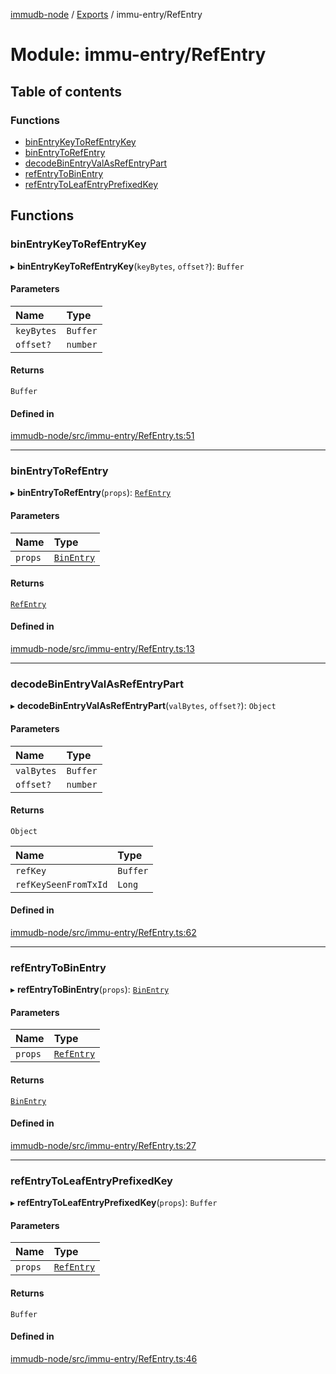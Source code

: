 [immudb-node](../README.md) / [Exports](../modules.md) / immu-entry/RefEntry

# Module: immu-entry/RefEntry

## Table of contents

### Functions

- [binEntryKeyToRefEntryKey](immu_entry_RefEntry.md#binentrykeytorefentrykey)
- [binEntryToRefEntry](immu_entry_RefEntry.md#binentrytorefentry)
- [decodeBinEntryValAsRefEntryPart](immu_entry_RefEntry.md#decodebinentryvalasrefentrypart)
- [refEntryToBinEntry](immu_entry_RefEntry.md#refentrytobinentry)
- [refEntryToLeafEntryPrefixedKey](immu_entry_RefEntry.md#refentrytoleafentryprefixedkey)

## Functions

### binEntryKeyToRefEntryKey

▸ **binEntryKeyToRefEntryKey**(`keyBytes`, `offset?`): `Buffer`

#### Parameters

| Name | Type |
| :------ | :------ |
| `keyBytes` | `Buffer` |
| `offset?` | `number` |

#### Returns

`Buffer`

#### Defined in

[immudb-node/src/immu-entry/RefEntry.ts:51](https://github.com/user3232/node-immu-db/blob/2e88686/immudb-node/src/immu-entry/RefEntry.ts#L51)

___

### binEntryToRefEntry

▸ **binEntryToRefEntry**(`props`): [`RefEntry`](types_Entry.md#refentry)

#### Parameters

| Name | Type |
| :------ | :------ |
| `props` | [`BinEntry`](types_Entry.md#binentry) |

#### Returns

[`RefEntry`](types_Entry.md#refentry)

#### Defined in

[immudb-node/src/immu-entry/RefEntry.ts:13](https://github.com/user3232/node-immu-db/blob/2e88686/immudb-node/src/immu-entry/RefEntry.ts#L13)

___

### decodeBinEntryValAsRefEntryPart

▸ **decodeBinEntryValAsRefEntryPart**(`valBytes`, `offset?`): `Object`

#### Parameters

| Name | Type |
| :------ | :------ |
| `valBytes` | `Buffer` |
| `offset?` | `number` |

#### Returns

`Object`

| Name | Type |
| :------ | :------ |
| `refKey` | `Buffer` |
| `refKeySeenFromTxId` | `Long` |

#### Defined in

[immudb-node/src/immu-entry/RefEntry.ts:62](https://github.com/user3232/node-immu-db/blob/2e88686/immudb-node/src/immu-entry/RefEntry.ts#L62)

___

### refEntryToBinEntry

▸ **refEntryToBinEntry**(`props`): [`BinEntry`](types_Entry.md#binentry)

#### Parameters

| Name | Type |
| :------ | :------ |
| `props` | [`RefEntry`](types_Entry.md#refentry) |

#### Returns

[`BinEntry`](types_Entry.md#binentry)

#### Defined in

[immudb-node/src/immu-entry/RefEntry.ts:27](https://github.com/user3232/node-immu-db/blob/2e88686/immudb-node/src/immu-entry/RefEntry.ts#L27)

___

### refEntryToLeafEntryPrefixedKey

▸ **refEntryToLeafEntryPrefixedKey**(`props`): `Buffer`

#### Parameters

| Name | Type |
| :------ | :------ |
| `props` | [`RefEntry`](types_Entry.md#refentry) |

#### Returns

`Buffer`

#### Defined in

[immudb-node/src/immu-entry/RefEntry.ts:46](https://github.com/user3232/node-immu-db/blob/2e88686/immudb-node/src/immu-entry/RefEntry.ts#L46)
